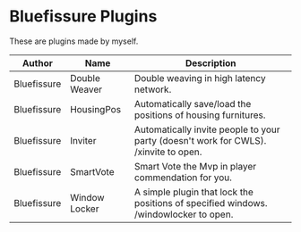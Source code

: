 # Bluefissure Plugins

These are plugins made by myself.


| Author | Name | Description |
|---------------|---------------|-----------------|
| Bluefissure | Double Weaver | Double weaving in high latency network. |
| Bluefissure | HousingPos | Automatically save/load the positions of housing furnitures. |
| Bluefissure | Inviter | Automatically invite people to your party (doesn't work for CWLS). /xinvite to open. |
| Bluefissure | SmartVote | Smart Vote the Mvp in player commendation for you. |
| Bluefissure | Window Locker | A simple plugin that lock the positions of specified windows. /windowlocker to open. |

